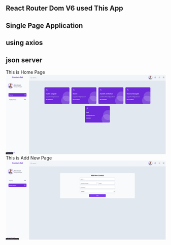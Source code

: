 ## React Router Dom V6 used This App 
## Single Page Application 

## using axios 
## json server 

This is Home Page
![This is Home Page](https://github.com/Matin-Sangabi/contacts/blob/master/git/Homepage.png?raw=true)
This is Add New  Page
![This is Add New PAge](https://github.com/Matin-Sangabi/contacts/blob/master/git/AddContactPage.png?raw=true)